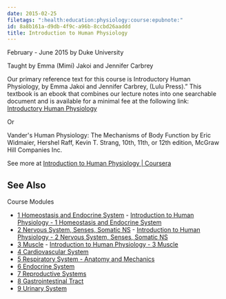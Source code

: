 ```yaml
---
date: 2015-02-25
filetags: ":health:education:physiology:course:epubnote:"
id: 8a8b161a-d9db-4f9c-a96b-8ccbd26aaddd
title: Introduction to Human Physiology
---
```


February - June 2015 by Duke University

Taught by Emma (Mimi) Jakoi and Jennifer Carbrey

Our primary reference text for this course is Introductory Human
Physiology, by Emma Jakoi and Jennifer Carbrey, (Lulu Press).” This
textbook is an ebook that combines our lecture notes into one searchable
document and is available for a minimal fee at the following link:
[Introductory Human
Physiology](https://www.lulu.com/shop/emma-jakoi-and-jennifer-carbrey/introductory-human-physiology/ebook/product-22080962.html?page=1&pageSize=4)

Or

Vander's Human Physiology: The Mechanisms of Body Function by Eric
Widmaier, Hershel Raff, Kevin T. Strang, 10th, 11th, or 12th edition,
McGraw Hill Companies Inc.

See more at [Introduction to Human Physiology \|
Coursera](https://www.coursera.md/learn/physiology/home/info)

## See Also

Course Modules

- [1 Homeostasis and Endocrine
  System](../610-health-edu-human-physiology-1-homeostasis-and-endocrine-system) -
  [Introduction to Human Physiology - 1 Homeostasis and Endocrine
  System](id:99df7d99-7929-4403-a2eb-78adfb28b53d)
- [2 Nervous System, Senses, Somatic
  NS](../610-health-edu-human-physiology-2-nervous-system) -
  [Introduction to Human Physiology - 2 Nervous System, Senses, Somatic
  NS](id:5264a601-0eed-48fb-8290-255d7b2c91f3)
- [3 Muscle](../610-health-edu-human-physiology-3-muscle) -
  [Introduction to Human Physiology - 3
  Muscle](id:b96d10fa-31ca-4f84-a554-59d376f083d8)
- [4 Cardiovascular
  System](../610-health-edu-human-physiology-4-cardiovascular-system)
- [5 Respiratory System - Anatomy and
  Mechanics](../610-health-edu-human-physiology-5-respiratory-system)
- [6 Endocrine
  System](../610-health-edu-human-physiology-6-endocrine-system)
- [7 Reproductive
  Systems](../610-health-edu-human-physiology-7-reproductive-systems)
- [8 Gastrointestinal
  Tract](../610-health-edu-human-physiology-8-gastrointestinal-tract)
- [9 Urinary
  System](../610-health-edu-human-physiology-9-urinary-system)
